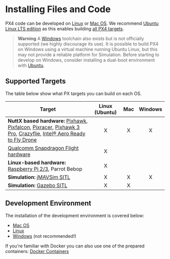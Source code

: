 # Installing Files and Code

PX4 code can be developed on [Linux](../setup/dev_env_linux.md) or [Mac OS](../setup/dev_env_mac.md). We recommend [Ubuntu Linux LTS edition](https://wiki.ubuntu.com/LTS) as this enables building [all PX4 targets](#supported-targets).

> **Warning** A [Windows](../setup/dev_env_windows.md) toolchain also exists but is not officially supported (we highly discourage its use). It is possible to build PX4 on Windows using a virtual machine running Ubuntu Linux, but this may not provide a reliable platform for Simulation. Before starting to develop on Windows, consider installing a dual-boot environment with [Ubuntu](http://ubuntu.com). 

## Supported Targets

The table below show what PX targets you can build on each OS.

Target | Linux (Ubuntu) | Mac | Windows
--|:--:|:--:|:--:
**NuttX based hardware:** [Pixhawk](../flight_controller/pixhawk.md), [Pixfalcon](../flight_controller/pixfalcon.md), [Pixracer](../flight_controller/pixracer.md), [Pixhawk 3 Pro](../flight_controller/pixhawk3_pro.md), [Crazyflie](../flight_controller/crazyflie2.md), [Intel® Aero Ready to Fly Drone](../flight_controller/intel_aero.md) | X | X | X
[Qualcomm Snapdragon Flight hardware](../flight_controller/snapdragon_flight.md) | X | | 
**Linux-based hardware:** [Raspberry Pi 2/3](../flight_controller/raspberry_pi_navio2.md), Parrot Bebop  | X | | 
**Simulation:** [jMAVSim SITL](../simulation/sitl.md) | X | X | X
**Simulation:** [Gazebo SITL](../simulation/gazebo.md) | X | X | 

## Development Environment

The installation of the development environment is covered below:

  * [Mac OS](../setup/dev_env_mac.md)
  * [Linux](../setup/dev_env_linux.md)
  * [Windows](../setup/dev_env_windows.md) (not recommended!)

If you're familiar with Docker you can also use one of the prepared containers: [Docker Containers](../test_and_ci/docker.md)